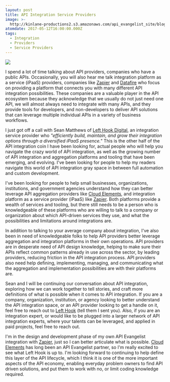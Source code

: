 ```yaml
---
layout: post
title: API Integration Service Providers
image: >-
  http://kinlane-productions2.s3.amazonaws.com/api_evangelist_site/blog/left_hook_custom_integrations_and_worfklow_intelligence.png
atomdate: 2017-05-12T16:00:00.000Z
tags:
  - Integration
  - Providers
  - Service Providers
---
```

[![](http://kinlane-productions2.s3.amazonaws.com/api_evangelist_site/blog/left_hook_custom_integrations_and_worfklow_intelligence.png)](https://lefthookdigital.com/)

I spend a lot of time talking about API providers, companies who have a public APIs. Occasionally, you will also hear me talk integration platform as a service (iPaaS) providers, companies like [Zapier](http://zapier.com) and [Datafire](https://datafire.io/) who focus on providing a platform that connects you with many different API integration possibilities. These companies are a valuable player in the API ecosystem because they acknowledge that we usually do not just need one API, we will almost always need to integrate with many APIs, and they provide tools for developers, and non-developers to deliver API solutions that can leverage multiple individual APIs in a variety of business workflows.

I just got off a call with Sean Matthews of [Left Hook Digital](https://lefthookdigital.com/), an integration service provider who _"efficiently build, maintain, and grow their integration options through a diversified iPaaS presence."_ This is the other half of the API integration coin I have been looking for, actual people who will help you navigate the crazy world of API integration, as well as the growing number of API integration and aggregation platforms and tooling that have been emerging, and evolving. I've been looking for people to help my readers navigate this world of API integration gray space in between full automation and custom development.

I've been looking for people to help small businesses, organizations, institutions, and government agencies understand how they can better leverage API aggregation providers like [Cloud Elements](http://cloud-elements.com/), and integration platform as a service provider (iPaaS) like [Zapier](http://zapier.com). Both platforms provide a wealth of services and tooling, but there still needs to be a person who is knowledgeable of these platforms who are willing to talk to a company or organization about which API-driven services they use, and what the possibilities and limitations around integrations are.

In addition to talking to your average company about integration, I've also been in need of knowledgeable folks to help API providers better leverage aggregation and integration platforms in their own operations. API providers are in desperate need of API design knowledge, helping to make sure their APIs reflect common patterns already in use across the sector, by leading providers, reducing friction in the API integration process. API providers also need help defining, implementing, managing, and communicating what the aggregation and implementation possibilities are with their platforms are.

Sean and I will be continuing our conversation about API integration, exploring how we can work together to tell stories, and craft more definitions of what is possible when it comes to API integration. If you are a company, organization, institution, or agency looking to better understand the API integration space, or an API provider looking to get a handle on it, feel free to reach out to [Left Hook](https://lefthookdigital.com/) (tell them I sent you). Also, if you are an integration expert, or would like to be plugged into a larger network of API integration experts, where your talents can be leveraged, and applied in paid projects, feel free to reach out.

I'm in the design and development phase of my own API Evangelist integration with [Zapier](http://zapier.com), just so I can better articulate what is possible. [Cloud Elements](http://cloud-elements.com/) has long been an API Evangelist partner, so I'm really excited to see what Left Hook is up to. I'm looking forward to continuing to help define this layer of the API lifecycle, which I think it is one of the more important aspects of the API economy, enabling everyday problem owners to find API driven solutions, and put them to work with no, or limit coding knowledge required.